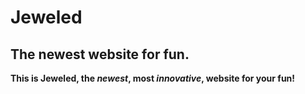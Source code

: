 # Jeweled
## The newest website for fun.
**This is Jeweled, the _newest_, most _innovative_, website for your fun!**
